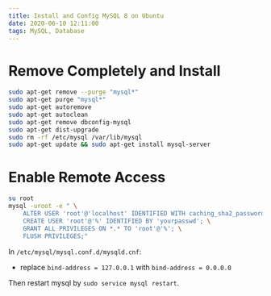 ```yaml
---
title: Install and Config MySQL 8 on Ubuntu
date: 2020-06-10 12:11:00
tags: MySQL, Database
---
```


# Remove Completely and Install
```bash
sudo apt-get remove --purge "mysql*"
sudo apt-get purge "mysql*"
sudo apt-get autoremove
sudo apt-get autoclean
sudo apt-get remove dbconfig-mysql
sudo apt-get dist-upgrade
sudo rm -rf /etc/mysql /var/lib/mysql
sudo apt-get update && sudo apt-get install mysql-server
```

# Enable Remote Access
```bash
su root
mysql -uroot -e " \
    ALTER USER 'root'@'localhost' IDENTIFIED WITH caching_sha2_password BY 'yourpasswd'; \
    CREATE USER 'root'@'%' IDENTIFIED BY 'yourpasswd'; \
    GRANT ALL PRIVILEGES ON *.* TO 'root'@'%'; \
    FLUSH PRIVILEGES;"
```
In `/etc/mysql/mysql.conf.d/mysqld.cnf`:
* replace `bind-address = 127.0.0.1` with `bind-address = 0.0.0.0`

Then restart mysql by `sudo service mysql restart`.